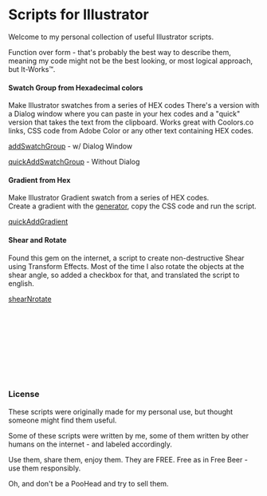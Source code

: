 # Scripts for Illustrator

Welcome to my personal collection of useful Illustrator scripts.

Function over form - that's probably the best way to describe them, meaning my code might not be the best looking, or most logical approach, but It-Works™.

#### Swatch Group from Hexadecimal colors
Make Illustrator swatches from a series of HEX codes
There's a version with a Dialog window where you can paste in your hex codes and a "quick" version that takes the text from the clipboard.
Works great with Coolors.co links, CSS code from Adobe Color or any other text containing HEX codes.

[addSwatchGroup](./all%20them%20Scripts/addSwatchGroup.jsx) - w/ Dialog Window

[quickAddSwatchGroup](./all%20them%20Scripts/quickAddSwatchGroup.jsx) - Without Dialog

#### Gradient from Hex
Make Illustrator Gradient swatch from a series of HEX codes. </br>
Create a gradient with the [generator](https://www.learnui.design/tools/gradient-generator.html), copy the CSS code and run the script.

[quickAddGradient](./all%20them%20Scripts/quickAddGradient.jsx)


#### Shear and Rotate
Found this gem on the internet, a script to create non-destructive Shear using Transform Effects.
Most of the time I also rotate the objects at the shear angle, so added a checkbox for that, and translated the script to english.

[shearNrotate](./all%20them%20Scripts/shearNrotate.jsx)




</br>
</br>
</br>
</br>
</br>
</br>
</br>
</br>

### License
These scripts were originally made for my personal use, but thought someone might find them useful.

Some of these scripts were written by me, some of them written by other humans on the internet - and labeled accordingly.

Use them, share them, enjoy them. They are FREE. Free as in Free Beer - use them responsibly.

Oh, and don't be a PooHead and try to sell them.
